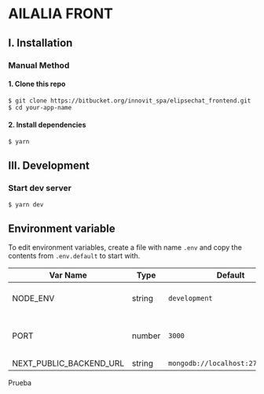 # AILALIA FRONT

## I. Installation

### Manual Method

#### 1. Clone this repo

```
$ git clone https://bitbucket.org/innovit_spa/elipsechat_frontend.git
$ cd your-app-name
```

#### 2. Install dependencies

```
$ yarn
```

## III. Development

### Start dev server

```
$ yarn dev
```

## Environment variable

To edit environment variables, create a file with name `.env` and copy the contents from `.env.default` to start with.

| Var Name                | Type   | Default                           | Description                            |
| ----------------------- | ------ | --------------------------------- | -------------------------------------- |
| NODE_ENV                | string | `development`                     | API runtime environment. eg: `staging` |
| PORT                    | number | `3000`                            | Port to run the application on         |
| NEXT_PUBLIC_BACKEND_URL | string | `mongodb://localhost:27017/books` | Url Backend                            |

Prueba
